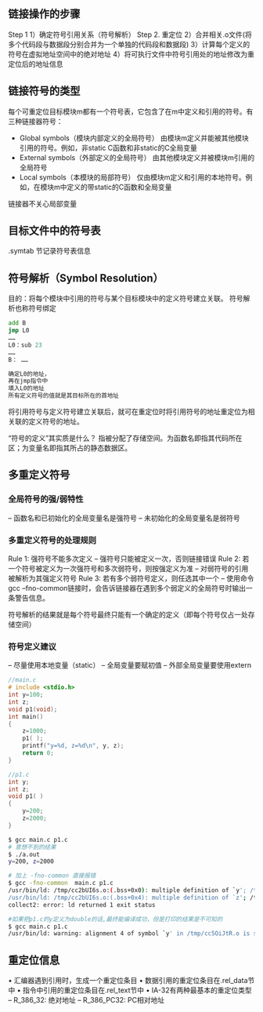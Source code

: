 ## 链接操作的步骤
Step 1
	1）确定符号引用关系（符号解析）
Step 2. 重定位
	2）合并相关.o文件(将多个代码段与数据段分别合并为一个单独的代码段和数据段)
	3）计算每个定义的符号在虚拟地址空间中的绝对地址
	4）将可执行文件中符号引用处的地址修改为重定位后的地址信息



## 链接符号的类型
每个可重定位目标模块m都有一个符号表，它包含了在m中定义和引用的符号。有三种链接器符号：
- Global symbols（模块内部定义的全局符号） 由模块m定义并能被其他模块引用的符号。例如，非static C函数和非static的C全局变量
- External symbols（外部定义的全局符号） 由其他模块定义并被模块m引用的全局符号
- Local symbols（本模块的局部符号） 仅由模块m定义和引用的本地符号。例如，在模块m中定义的带static的C函数和全局变量

链接器不关心局部变量

## 目标文件中的符号表
.symtab 节记录符号表信息

## 符号解析（Symbol Resolution）
目的：将每个模块中引用的符号与某个目标模块中的定义符号建立关联。
符号解析也称符号绑定
```asm
add B
jmp L0
……
L0：sub 23
……
B： ……

确定L0的地址，
再在jmp指令中
填入L0的地址
所有定义符号的值就是其目标所在的首地址
```

将引用符号与定义符号建立关联后，就可在重定位时将引用符号的地址重定位为相关联的定义符号的地址。

“符号的定义”其实质是什么？
指被分配了存储空间。为函数名即指其代码所在区；为变量名即指其所占的静态数据区。

## 多重定义符号
### 全局符号的强/弱特性
– 函数名和已初始化的全局变量名是强符号
– 未初始化的全局变量名是弱符号

### 多重定义符号的处理规则
Rule 1: 强符号不能多次定义
– 强符号只能被定义一次，否则链接错误
Rule 2: 若一个符号被定义为一次强符号和多次弱符号，则按强定义为准
– 对弱符号的引用被解析为其强定义符号
Rule 3: 若有多个弱符号定义，则任选其中一个
– 使用命令 gcc –fno-common链接时，会告诉链接器在遇到多个弱定义的全局符号时输出一条警告信息。

符号解析的结果就是每个符号最终只能有一个确定的定义（即每个符号仅占一处存储空间）

### 符号定义建议
– 尽量使用本地变量（static）
– 全局变量要赋初值
– 外部全局变量要使用extern

```cpp
//main.c
# include <stdio.h>
int y=100;
int z;
void p1(void);
int main()
{
    z=1000;
    p1( );
    printf("y=%d, z=%d\n", y, z);
    return 0;
}
```

```cpp
//p1.c
int y;
int z;
void p1( )
{
    y=200;
    z=2000;
}
```

```sh
$ gcc main.c p1.c
# 意想不到的结果
$ ./a.out
y=200, z=2000

# 加上 -fno-common 直接报错
$ gcc -fno-common  main.c p1.c
/usr/bin/ld: /tmp/cc2bUI6s.o:(.bss+0x0): multiple definition of `y'; /tmp/ccP9wwyr.o:(.data+0x0): first defined here
/usr/bin/ld: /tmp/cc2bUI6s.o:(.bss+0x4): multiple definition of `z'; /tmp/ccP9wwyr.o:(.bss+0x0): first defined here
collect2: error: ld returned 1 exit status

#如果把p1.c的y定义为double的话,最终能编译成功，但是打印的结果是不可知的
$ gcc main.c p1.c
/usr/bin/ld: warning: alignment 4 of symbol `y' in /tmp/cc5OiJtR.o is smaller than 8 in /tmp/cc5L9t2N.o
```

## 重定位信息
• 汇编器遇到引用时，生成一个重定位条目
• 数据引用的重定位条目在.rel_data节中
• 指令中引用的重定位条目在.rel_text节中
• IA-32有两种最基本的重定位类型
	– R_386_32: 绝对地址
	– R_386_PC32: PC相对地址
